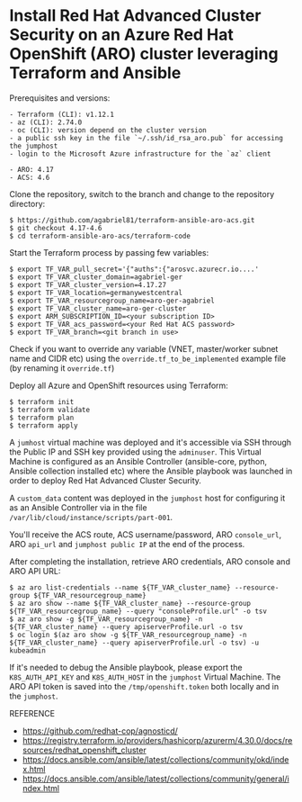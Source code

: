 # Install Red Hat Advanced Cluster Security on an Azure Red Hat OpenShift (ARO) cluster leveraging Terraform and Ansible

Prerequisites and versions:

```
- Terraform (CLI): v1.12.1
- az (CLI): 2.74.0
- oc (CLI): version depend on the cluster version
- a public ssh key in the file `~/.ssh/id_rsa_aro.pub` for accessing the jumphost
- login to the Microsoft Azure infrastructure for the `az` client 
```
```
- ARO: 4.17
- ACS: 4.6
```

Clone the repository, switch to the branch and change to the repository directory:
```
$ https://github.com/agabriel81/terraform-ansible-aro-acs.git
$ git checkout 4.17-4.6
$ cd terraform-ansible-aro-acs/terraform-code
```

Start the Terraform process by passing few variables:
```
$ export TF_VAR_pull_secret='{"auths":{"arosvc.azurecr.io....'
$ export TF_VAR_cluster_domain=agabriel-ger
$ export TF_VAR_cluster_version=4.17.27
$ export TF_VAR_location=germanywestcentral
$ export TF_VAR_resourcegroup_name=aro-ger-agabriel
$ export TF_VAR_cluster_name=aro-ger-cluster
$ export ARM_SUBSCRIPTION_ID=<your subscription ID>
$ export TF_VAR_acs_password=<your Red Hat ACS password>
$ export TF_VAR_branch=<git branch in use>
```

Check if you want to override any variable (VNET, master/worker subnet name and CIDR etc) using the `override.tf_to_be_implemented` example file (by renaming it `override.tf`)

Deploy all Azure and OpenShift resources using Terraform:

```
$ terraform init
$ terraform validate
$ terraform plan 
$ terraform apply 
```

A `jumhost` virtual machine was deployed and it's accessible via SSH through the Public IP and SSH key provided using the `adminuser`. 
This Virtual Machine is configured as an Ansible Controller (ansible-core, python, Ansible collection installed etc) where the Ansible playbook was launched in order to deploy Red Hat Advanced Cluster Security.

A `custom_data` content was deployed in the `jumphost` host for configuring it as an Ansible Controller via in the file `/var/lib/cloud/instance/scripts/part-001`.

You'll receive the ACS route, ACS username/password, ARO `console_url`, ARO `api_url` and `jumphost public IP` at the end of the process.

After completing the installation, retrieve ARO credentials, ARO console and ARO API URL:

```
$ az aro list-credentials --name ${TF_VAR_cluster_name} --resource-group ${TF_VAR_resourcegroup_name}
$ az aro show --name ${TF_VAR_cluster_name} --resource-group ${TF_VAR_resourcegroup_name} --query "consoleProfile.url" -o tsv
$ az aro show -g ${TF_VAR_resourcegroup_name} -n ${TF_VAR_cluster_name} --query apiserverProfile.url -o tsv 
$ oc login $(az aro show -g ${TF_VAR_resourcegroup_name} -n ${TF_VAR_cluster_name} --query apiserverProfile.url -o tsv) -u kubeadmin
```

If it's needed to debug the Ansible playbook, please export the `K8S_AUTH_API_KEY` and `K8S_AUTH_HOST` in the `jumphost` Virtual Machine.
The ARO API token is saved into the `/tmp/openshift.token` both locally and in the `jumphost`.


REFERENCE

- https://github.com/redhat-cop/agnosticd/
- https://registry.terraform.io/providers/hashicorp/azurerm/4.30.0/docs/resources/redhat_openshift_cluster
- https://docs.ansible.com/ansible/latest/collections/community/okd/index.html
- https://docs.ansible.com/ansible/latest/collections/community/general/index.html
